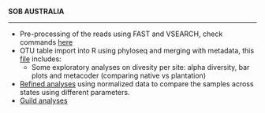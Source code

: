 
__SOB AUSTRALIA__

________________


* Pre-processing of the reads using FAST and VSEARCH, check commands [here](Pre_processing.Rmd)
* OTU table import into R using phyloseq and merging with metadata, this [file](OTU_analysis.md) includes:
  * Some exploratory analyses on divesity per site: alpha diversity, bar plots and metacoder (comparing native vs plantation)
* [Refined analyses](Plantation_vs_Native.md) using normalized data to compare the samples across states using different parameters.
* [Guild analyses](Funguild-host-analysis_files.md)